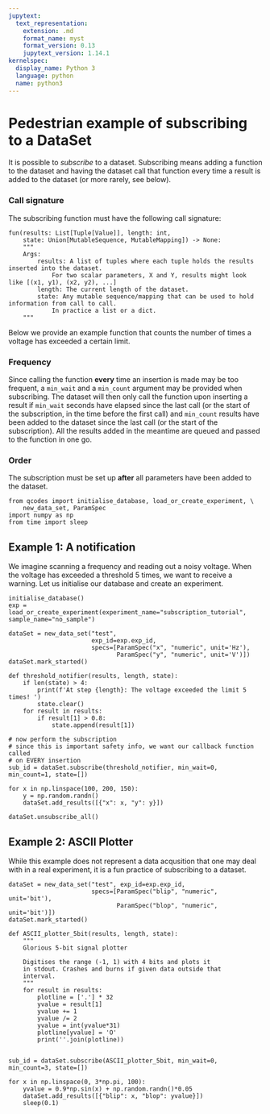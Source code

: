 ```yaml
---
jupytext:
  text_representation:
    extension: .md
    format_name: myst
    format_version: 0.13
    jupytext_version: 1.14.1
kernelspec:
  display_name: Python 3
  language: python
  name: python3
---
```


# Pedestrian example of subscribing to a DataSet

It is possible to *subscribe* to a dataset. Subscribing means adding a function to the dataset and having the dataset call that function every time a result is added to the dataset (or more rarely, see below).

### Call signature

The subscribing function must have the following call signature:
```
fun(results: List[Tuple[Value]], length: int,
    state: Union[MutableSequence, MutableMapping]) -> None:
    """
    Args:
        results: A list of tuples where each tuple holds the results inserted into the dataset.
            For two scalar parameters, X and Y, results might look like [(x1, y1), (x2, y2), ...]
        length: The current length of the dataset.
        state: Any mutable sequence/mapping that can be used to hold information from call to call.
            In practice a list or a dict.
    """
```
Below we provide an example function that counts the number of times a voltage has exceeded a certain limit.

### Frequency

Since calling the function **every** time an insertion is made may be too frequent, a `min_wait` and a `min_count` argument may be provided when subscribing. The dataset will then only call the function upon inserting a result
if `min_wait` seconds have elapsed since the last call (or the start of the subscription, in the time before the first call) and `min_count` results have been added to the dataset since the last call (or the start of the subscription). All the results added in the meantime are queued and passed to the function in one go.

### Order

The subscription must be set up **after** all parameters have been added to the dataset.

```{code-cell} ipython3
from qcodes import initialise_database, load_or_create_experiment, \
    new_data_set, ParamSpec
import numpy as np
from time import sleep
```

## Example 1: A notification

We imagine scanning a frequency and reading out a noisy voltage. When the voltage has exceeded a threshold 5 times, we want to receive a warning. Let us initialise our database and create an experiment.

```{code-cell} ipython3
initialise_database()
exp = load_or_create_experiment(experiment_name="subscription_tutorial", sample_name="no_sample")
```

```{code-cell} ipython3
dataSet = new_data_set("test",
                       exp_id=exp.exp_id,
                       specs=[ParamSpec("x", "numeric", unit='Hz'),
                              ParamSpec("y", "numeric", unit='V')])
dataSet.mark_started()
```

```{code-cell} ipython3
def threshold_notifier(results, length, state):
    if len(state) > 4:
        print(f'At step {length}: The voltage exceeded the limit 5 times! ')
        state.clear()
    for result in results:
        if result[1] > 0.8:
            state.append(result[1])
```

```{code-cell} ipython3
# now perform the subscription
# since this is important safety info, we want our callback function called
# on EVERY insertion
sub_id = dataSet.subscribe(threshold_notifier, min_wait=0, min_count=1, state=[])
```

```{code-cell} ipython3
for x in np.linspace(100, 200, 150):
    y = np.random.randn()
    dataSet.add_results([{"x": x, "y": y}])
```

```{code-cell} ipython3
dataSet.unsubscribe_all()
```

## Example 2: ASCII Plotter

While this example does not represent a data acqusition that one may deal with in a real experiment, it is a fun practice of subscribing to a dataset.

```{code-cell} ipython3
dataSet = new_data_set("test", exp_id=exp.exp_id,
                       specs=[ParamSpec("blip", "numeric", unit='bit'),
                              ParamSpec("blop", "numeric", unit='bit')])
dataSet.mark_started()
```

```{code-cell} ipython3
def ASCII_plotter_5bit(results, length, state):
    """
    Glorious 5-bit signal plotter
    
    Digitises the range (-1, 1) with 4 bits and plots it
    in stdout. Crashes and burns if given data outside that
    interval.
    """
    for result in results:
        plotline = ['.'] * 32
        yvalue = result[1]
        yvalue += 1
        yvalue /= 2
        yvalue = int(yvalue*31)
        plotline[yvalue] = 'O'
        print(''.join(plotline))
        
```

```{code-cell} ipython3
sub_id = dataSet.subscribe(ASCII_plotter_5bit, min_wait=0, min_count=3, state=[])
```

```{code-cell} ipython3
for x in np.linspace(0, 3*np.pi, 100):
    yvalue = 0.9*np.sin(x) + np.random.randn()*0.05
    dataSet.add_results([{"blip": x, "blop": yvalue}])
    sleep(0.1)
```
